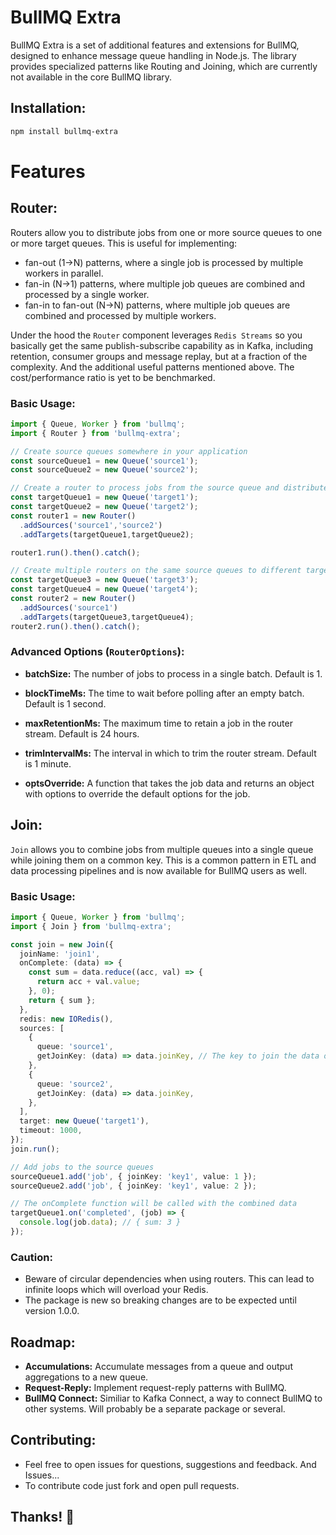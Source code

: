 # BullMQ Extra

BullMQ Extra is a set of additional features and extensions for BullMQ, designed to enhance message queue handling in Node.js. 
The library provides specialized patterns like Routing and Joining, which are currently not available in the core BullMQ library.

## Installation:

```bash
npm install bullmq-extra
```

# Features

## Router: 
Routers allow you to distribute jobs from one or more source queues to one or more target queues. This is useful for implementing:
- fan-out (1->N) patterns, where a single job is processed by multiple workers in parallel.
- fan-in (N->1) patterns, where multiple job queues are combined and processed by a single worker.
- fan-in to fan-out (N->N) patterns, where multiple job queues are combined and processed by multiple workers.

Under the hood the `Router` component leverages `Redis Streams` so you basically get the same publish-subscribe capability as in Kafka, 
including retention, consumer groups and message replay,
but at a fraction of the complexity. And the additional useful patterns mentioned above.
The cost/performance ratio is yet to be benchmarked.

### Basic Usage:

```typescript
import { Queue, Worker } from 'bullmq';
import { Router } from 'bullmq-extra';

// Create source queues somewhere in your application
const sourceQueue1 = new Queue('source1');
const sourceQueue2 = new Queue('source2');

// Create a router to process jobs from the source queue and distribute them to target queues
const targetQueue1 = new Queue('target1');
const targetQueue2 = new Queue('target2');
const router1 = new Router()
  .addSources('source1','source2')
  .addTargets(targetQueue1,targetQueue2);

router1.run().then().catch();

// Create multiple routers on the same source queues to different targets
const targetQueue3 = new Queue('target3');
const targetQueue4 = new Queue('target4');
const router2 = new Router()
  .addSources('source1')
  .addTargets(targetQueue3,targetQueue4);
router2.run().then().catch();
```

### Advanced Options (`RouterOptions`):

- **batchSize:** The number of jobs to process in a single batch. Default is 1.

- **blockTimeMs:** The time to wait before polling after an empty batch. Default is 1 second.

- **maxRetentionMs:** The maximum time to retain a job in the router stream. Default is 24 hours.

- **trimIntervalMs:** The interval in which to trim the router stream. Default is 1 minute.

- **optsOverride:** A function that takes the job data and returns an object with options to override the default options for the job.

## Join:
`Join` allows you to combine jobs from multiple queues into a single queue while joining them on a common key. 
This is a common pattern in ETL and data processing pipelines and is now available for BullMQ users as well.

### Basic Usage:

```typescript
import { Queue, Worker } from 'bullmq';
import { Join } from 'bullmq-extra';

const join = new Join({
  joinName: 'join1',
  onComplete: (data) => {
    const sum = data.reduce((acc, val) => {
      return acc + val.value;
    }, 0);
    return { sum };
  },
  redis: new IORedis(),
  sources: [
    {
      queue: 'source1',
      getJoinKey: (data) => data.joinKey, // The key to join the data on. This is a simplistic example but you can use any logic on the job data to generate the key.
    },
    {
      queue: 'source2',
      getJoinKey: (data) => data.joinKey,
    },
  ],
  target: new Queue('target1'),
  timeout: 1000,
});
join.run();

// Add jobs to the source queues
sourceQueue1.add('job', { joinKey: 'key1', value: 1 });
sourceQueue2.add('job', { joinKey: 'key1', value: 2 });

// The onComplete function will be called with the combined data
targetQueue1.on('completed', (job) => {
  console.log(job.data); // { sum: 3 }
});

```

### Caution:
 - Beware of circular dependencies when using routers. This can lead to infinite loops which will overload your Redis.
 - The package is new so breaking changes are to be expected until version 1.0.0.

## Roadmap:
 - **Accumulations:** Accumulate messages from a queue and output aggregations to a new queue.
 - **Request-Reply:** Implement request-reply patterns with BullMQ.
 - **BullMQ Connect:** Similiar to Kafka Connect, a way to connect BullMQ to other systems. Will probably be a separate package or several.

## Contributing:
 - Feel free to open issues for questions, suggestions and feedback. And Issues...
 - To contribute code just fork and open pull requests.

 ## Thanks! 🚀
